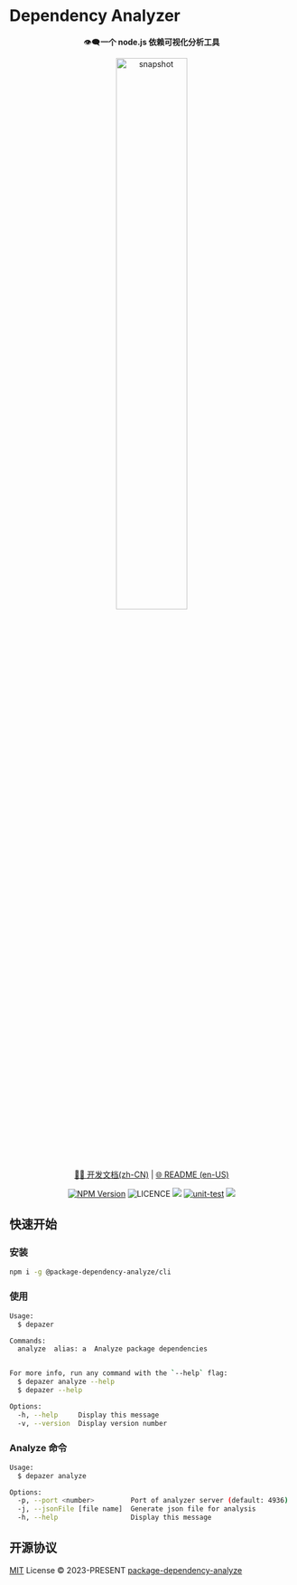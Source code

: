 # Dependency Analyzer

<p align="center">👁️‍🗨️<b>一个 node.js 依赖可视化分析工具</b></p>

<p align="center"><img width="50%" alt="snapshot" src="https://github.com/package-dependency-analyze/dependency-analyzer/assets/86412303/a6393614-dfaf-4e23-842b-4f608fa1d5b1" /></p>

<p align="center">
<a href="/docs/index.md">🧑‍💻 开发文档(zh-CN)</a> |
<a href="/README.md">🌐 README (en-US)</a>
</p>

<p align="center">
<a href="https://www.npmjs.com/%40package-dependency-analyze/cli" target="_blank"><img src="https://img.shields.io/npm/v/%40package-dependency-analyze/cli" alt="NPM Version" /></a>
<img alt="LICENCE" src="https://img.shields.io/github/license/package-dependency-analyze/dependency-analyzer">
<a href="https://codecov.io/gh/package-dependency-analyze/dependency-analyzer" > 
 <img src="https://codecov.io/gh/package-dependency-analyze/dependency-analyzer/branch/main/graph/badge.svg?token=IOMUECCGVD"/></a>
<a href="https://github.com/package-dependency-analyze/dependency-analyzer/actions/workflows/unit-test.yaml"><img src="https://github.com/package-dependency-analyze/dependency-analyzer/actions/workflows/unit-test.yaml/badge.svg" alt="unit-test" /></a>
<a href="https://package-dependency-analyze.github.io/dependency-analyzer/"><img src="https://github.com/package-dependency-analyze/dependency-analyzer/actions/workflows/deploy-docs.yml/badge.svg" /></a>
</p>

## 快速开始

### 安装

```bash
npm i -g @package-dependency-analyze/cli
```

### 使用

```bash
Usage:
  $ depazer

Commands:
  analyze  alias: a  Analyze package dependencies


For more info, run any command with the `--help` flag:
  $ depazer analyze --help
  $ depazer --help

Options:
  -h, --help     Display this message
  -v, --version  Display version number
```

### Analyze 命令

```bash
Usage:
  $ depazer analyze

Options:
  -p, --port <number>         Port of analyzer server (default: 4936)
  -j, --jsonFile [file name]  Generate json file for analysis
  -h, --help                  Display this message
```

## 开源协议

[MIT](./LICENSE) License &copy; 2023-PRESENT [package-dependency-analyze](https://github.com/package-dependency-analyze)

